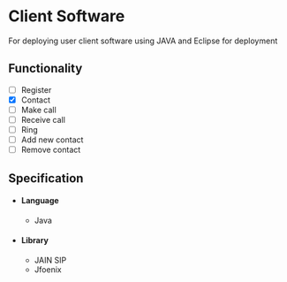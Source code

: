 # Client Software
For deploying user client software using JAVA and Eclipse for deployment

## Functionality
- [ ] Register
- [x] Contact
- [ ] Make call
- [ ] Receive call
- [ ] Ring
- [ ] Add new contact
- [ ] Remove contact 

## Specification
- #### Language
    - Java
- #### Library
    - JAIN SIP
    - Jfoenix